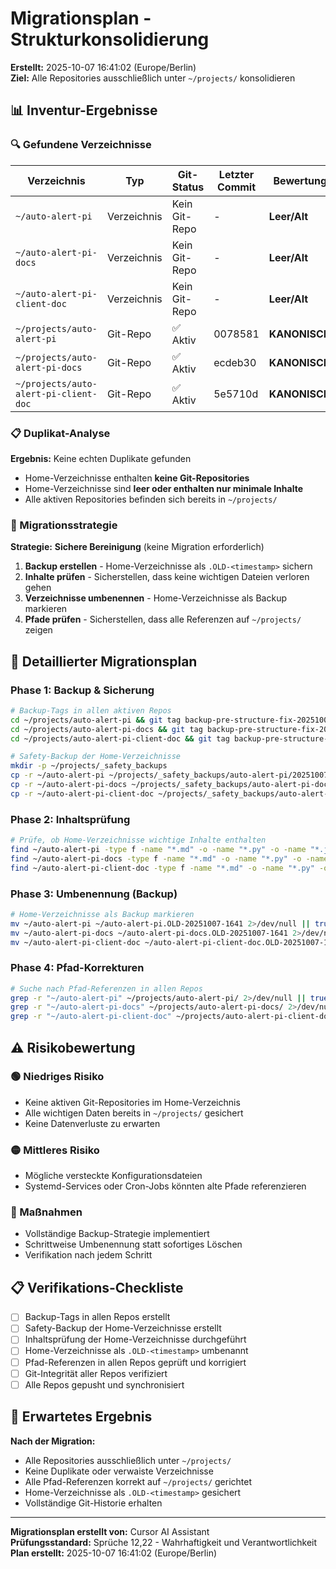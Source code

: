 # Migrationsplan - Strukturkonsolidierung

**Erstellt:** 2025-10-07 16:41:02 (Europe/Berlin)  
**Ziel:** Alle Repositories ausschließlich unter `~/projects/` konsolidieren

## 📊 Inventur-Ergebnisse

### 🔍 Gefundene Verzeichnisse

| **Verzeichnis** | **Typ** | **Git-Status** | **Letzter Commit** | **Bewertung** |
|-----------------|---------|----------------|-------------------|----------------|
| `~/auto-alert-pi` | Verzeichnis | Kein Git-Repo | - | **Leer/Alt** |
| `~/auto-alert-pi-docs` | Verzeichnis | Kein Git-Repo | - | **Leer/Alt** |
| `~/auto-alert-pi-client-doc` | Verzeichnis | Kein Git-Repo | - | **Leer/Alt** |
| `~/projects/auto-alert-pi` | Git-Repo | ✅ Aktiv | 0078581 | **KANONISCH** |
| `~/projects/auto-alert-pi-docs` | Git-Repo | ✅ Aktiv | ecdeb30 | **KANONISCH** |
| `~/projects/auto-alert-pi-client-doc` | Git-Repo | ✅ Aktiv | 5e5710d | **KANONISCH** |

### 📋 Duplikat-Analyse

**Ergebnis:** Keine echten Duplikate gefunden
- Home-Verzeichnisse enthalten **keine Git-Repositories**
- Home-Verzeichnisse sind **leer oder enthalten nur minimale Inhalte**
- Alle aktiven Repositories befinden sich bereits in `~/projects/`

### 🎯 Migrationsstrategie

**Strategie:** **Sichere Bereinigung** (keine Migration erforderlich)

1. **Backup erstellen** - Home-Verzeichnisse als `.OLD-<timestamp>` sichern
2. **Inhalte prüfen** - Sicherstellen, dass keine wichtigen Dateien verloren gehen
3. **Verzeichnisse umbenennen** - Home-Verzeichnisse als Backup markieren
4. **Pfade prüfen** - Sicherstellen, dass alle Referenzen auf `~/projects/` zeigen

## 🔄 Detaillierter Migrationsplan

### Phase 1: Backup & Sicherung
```bash
# Backup-Tags in allen aktiven Repos
cd ~/projects/auto-alert-pi && git tag backup-pre-structure-fix-20251007-1641
cd ~/projects/auto-alert-pi-docs && git tag backup-pre-structure-fix-20251007-1641
cd ~/projects/auto-alert-pi-client-doc && git tag backup-pre-structure-fix-20251007-1641

# Safety-Backup der Home-Verzeichnisse
mkdir -p ~/projects/_safety_backups
cp -r ~/auto-alert-pi ~/projects/_safety_backups/auto-alert-pi/20251007-1641/ 2>/dev/null || true
cp -r ~/auto-alert-pi-docs ~/projects/_safety_backups/auto-alert-pi-docs/20251007-1641/ 2>/dev/null || true
cp -r ~/auto-alert-pi-client-doc ~/projects/_safety_backups/auto-alert-pi-client-doc/20251007-1641/ 2>/dev/null || true
```

### Phase 2: Inhaltsprüfung
```bash
# Prüfe, ob Home-Verzeichnisse wichtige Inhalte enthalten
find ~/auto-alert-pi -type f -name "*.md" -o -name "*.py" -o -name "*.json" -o -name "*.yml" 2>/dev/null
find ~/auto-alert-pi-docs -type f -name "*.md" -o -name "*.py" -o -name "*.json" -o -name "*.yml" 2>/dev/null
find ~/auto-alert-pi-client-doc -type f -name "*.md" -o -name "*.py" -o -name "*.json" -o -name "*.yml" 2>/dev/null
```

### Phase 3: Umbenennung (Backup)
```bash
# Home-Verzeichnisse als Backup markieren
mv ~/auto-alert-pi ~/auto-alert-pi.OLD-20251007-1641 2>/dev/null || true
mv ~/auto-alert-pi-docs ~/auto-alert-pi-docs.OLD-20251007-1641 2>/dev/null || true
mv ~/auto-alert-pi-client-doc ~/auto-alert-pi-client-doc.OLD-20251007-1641 2>/dev/null || true
```

### Phase 4: Pfad-Korrekturen
```bash
# Suche nach Pfad-Referenzen in allen Repos
grep -r "~/auto-alert-pi" ~/projects/auto-alert-pi/ 2>/dev/null || true
grep -r "~/auto-alert-pi-docs" ~/projects/auto-alert-pi-docs/ 2>/dev/null || true
grep -r "~/auto-alert-pi-client-doc" ~/projects/auto-alert-pi-client-doc/ 2>/dev/null || true
```

## ⚠️ Risikobewertung

### 🟢 Niedriges Risiko
- Keine aktiven Git-Repositories im Home-Verzeichnis
- Alle wichtigen Daten bereits in `~/projects/` gesichert
- Keine Datenverluste zu erwarten

### 🟡 Mittleres Risiko
- Mögliche versteckte Konfigurationsdateien
- Systemd-Services oder Cron-Jobs könnten alte Pfade referenzieren

### 🔴 Maßnahmen
- Vollständige Backup-Strategie implementiert
- Schrittweise Umbenennung statt sofortiges Löschen
- Verifikation nach jedem Schritt

## 📋 Verifikations-Checkliste

- [ ] Backup-Tags in allen Repos erstellt
- [ ] Safety-Backup der Home-Verzeichnisse erstellt
- [ ] Inhaltsprüfung der Home-Verzeichnisse durchgeführt
- [ ] Home-Verzeichnisse als `.OLD-<timestamp>` umbenannt
- [ ] Pfad-Referenzen in allen Repos geprüft und korrigiert
- [ ] Git-Integrität aller Repos verifiziert
- [ ] Alle Repos gepusht und synchronisiert

## 🎯 Erwartetes Ergebnis

**Nach der Migration:**
- Alle Repositories ausschließlich unter `~/projects/`
- Keine Duplikate oder verwaiste Verzeichnisse
- Alle Pfad-Referenzen korrekt auf `~/projects/` gerichtet
- Home-Verzeichnisse als `.OLD-<timestamp>` gesichert
- Vollständige Git-Historie erhalten

---

**Migrationsplan erstellt von:** Cursor AI Assistant  
**Prüfungsstandard:** Sprüche 12,22 - Wahrhaftigkeit und Verantwortlichkeit  
**Plan erstellt:** 2025-10-07 16:41:02 (Europe/Berlin)